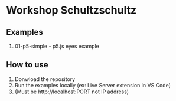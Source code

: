 # Workshop Schultzschultz

## Examples
1. 01-p5-simple - p5.js eyes example

## How to use
1. Donwload the repository
2. Run the examples locally (ex: Live Server extension in VS Code)
3. (Must be http://localhost:PORT not IP address)